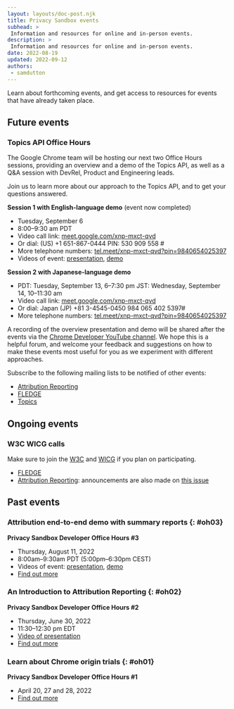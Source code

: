 ```yaml
---
layout: layouts/doc-post.njk
title: Privacy Sandbox events
subhead: >
 Information and resources for online and in-person events.
description: >
 Information and resources for online and in-person events.
date: 2022-08-19
updated: 2022-09-12
authors:
 - samdutton
---
```


Learn about forthcoming events, and get access to resources for events that have
already taken place.

## Future events

### Topics API Office Hours

The Google Chrome team will be hosting our next two Office Hours sessions, providing an
overview and a demo of the Topics API, as well as a Q&A session with DevRel, Product and Engineering
leads. 

Join us to learn more about our approach to the Topics API, and to get your questions answered. 

**Session 1 with English-language demo** (event now completed)
* Tuesday, September 6 
* 8:00–9:30 am PDT 
* Video call link: [meet.google.com/xnp-mxct-qvd](https://meet.google.com/xnp-mxct-qvd) 
* Or dial: (US) +1 651-867-0444 PIN: 530 909 558 # 
* More telephone numbers: [tel.meet/xnp-mxct-qvd?pin=9840654025397](https://tel.meet/xnp-mxct-qvd?pin=9840654025397) 
* Videos of event: [presentation](https://drive.google.com/file/d/1831_uKSlTwnSzYNjpp9pkDEniDA_Q9lF), 
[demo](https://drive.google.com/file/d/1dmpMKLJcGNe56M6ECRdRYhuITTv9YUDV)

**Session 2 with Japanese-language demo** 
* PDT: Tuesday, September 13, 6–7:30 pm 
 JST: Wednesday, September 14, 10–11:30 am 
* Video call link: [meet.google.com/xnp-mxct-qvd](http://meet.google.com/xnp-mxct-qvd) 
* Or dial: Japan (JP) +81 3-4545-0450 984 065 402 5397# 
* More telephone numbers: [tel.meet/xnp-mxct-qvd?pin=9840654025397](https://tel.meet/xnp-mxct-qvd?pin=9840654025397) 

A recording of the overview presentation and demo will be shared after the events​​ via the [Chrome
Developer YouTube channel](https://www.youtube.com/c/GoogleChromeDevelopers). 
We hope this is a helpful forum, and welcome your feedback and suggestions on how to make these
events most useful for you as we experiment with different approaches.

Subscribe to the following mailing lists to be notified of other events:

* [Attribution Reporting](https://groups.google.com/u/2/a/chromium.org/g/attribution-reporting-api-dev)
* [FLEDGE](https://groups.google.com/u/2/a/chromium.org/g/fledge-api-announce)
* [Topics](https://groups.google.com/u/2/a/chromium.org/g/topics-api-announce)

## Ongoing events

### W3C WICG calls

Make sure to join the [W3C](https://www.w3.org/participate/) and [WICG](https://www.w3.org/community/wicg/) 
if you plan on participating.

* [FLEDGE](https://github.com/WICG/turtledove/tree/main/meetings)
* [Attribution Reporting](https://github.com/WICG/attribution-reporting-api/tree/main/meetings): 
announcements are also made on [this issue](https://github.com/WICG/attribution-reporting-api/issues/80)

## Past events

### Attribution end-to-end demo with summary reports {: #oh03}
**Privacy Sandbox Developer Office Hours #3**
* Thursday, August 11, 2022
* 8:00am–9:30am PDT (5:00pm–6:30pm CEST)
* Videos of event: [presentation](https://drive.google.com/file/d/18RGEx_mrhDJuMsLUK1BZ0cK5FSZRAAqh/view), 
[demo](https://drive.google.com/file/d/1hmHoM3xyU4eLTJ1dM7_E8x-u6nZgim1O/view)
* [Find out more](https://groups.google.com/a/chromium.org/g/attribution-reporting-api-dev/c/s3QYro6SjeE/m/R6jI9TseAgAJ)

### An Introduction to Attribution Reporting {: #oh02}
**Privacy Sandbox Developer Office Hours #2**
* Thursday, June 30, 2022
* 11:30–12:30 pm EDT
* [Video of presentation](https://drive.google.com/file/d/1EVCw6MTz3JIdkno2lICN6q7gNrmZBYGf/view?pli=1)
* [Find out more](https://groups.google.com/u/2/a/chromium.org/g/attribution-reporting-api-dev/c/NLbPwiwj3BE)

### Learn about Chrome origin trials {: #oh01}
**Privacy Sandbox Developer Office Hours #1**

* April 20, 27 and 28, 2022
* [Find out more](/blog/privacy-sandbox-office-hours-1/)
